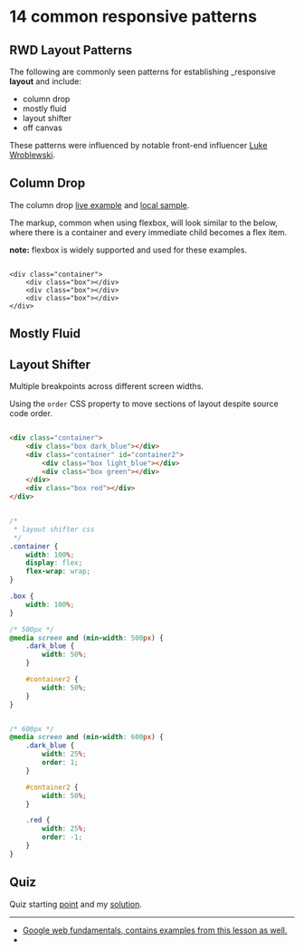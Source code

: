 
# 14 common responsive patterns


## RWD Layout Patterns

The following are commonly seen patterns for establishing _responsive __layout__ and include:

- column drop
- mostly fluid
- layout shifter
- off canvas

These patterns were influenced by notable front-end influencer [Luke Wroblewski](https://www.lukew.com/ff/entry.asp?1514). 

## Column Drop

The column drop [live example](https://googlesamples.github.io/web-fundamentals/fundamentals/design-and-ux/responsive/column-drop.html) and [local sample](./pattern-column-drop.html).

The markup, common when using flexbox, will look similar to the below, where there is a container and every immediate child becomes a flex item.

**note:** flexbox is widely supported and used for these examples.

```

<div class="container">
    <div class="box"></div>
    <div class="box"></div>
    <div class="box"></div>
</div>

```

## Mostly Fluid



## Layout Shifter

Multiple breakpoints across different screen widths.

Using the `order` CSS property to move sections of layout despite source code order.

```html

<div class="container">
    <div class="box dark_blue"></div>
    <div class="container" id="container2">
        <div class="box light_blue"></div>
        <div class="box green"></div>
    </div>
    <div class="box red"></div>
</div>

```

```css

/*
 * layout shifter css
 */
.container {
    width: 100%;
    display: flex;
    flex-wrap: wrap;
}

.box {
    width: 100%;
}

/* 500px */
@media screen and (min-width: 500px) {
    .dark_blue {
        width: 50%;
    }

    #container2 {
        width: 50%;
    }
}


/* 600px */
@media screen and (min-width: 600px) {
    .dark_blue {
        width: 25%;
        order: 1;
    }

    #container2 {
        width: 50%;
    }

    .red {
        width: 25%;
        order: -1;
    }
}


```

## Quiz

Quiz starting [point](./Start/index.html) and my [solution](./Solution/index.html).

---

- [Google web fundamentals, contains examples from this lesson as well.](https://developers.google.com/web/fundamentals/design-and-ux/responsive/patterns)
- 
 
